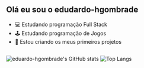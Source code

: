 ## Olá eu sou o edudardo-hgombrade

- 💻 Estudando programação Full Stack
- 🕹️ Estudando programação de Jogos
- 📕 Estou criando os meus primeiros projetos

##

![eduardo-hgombrade's GitHub stats](https://github-readme-stats.vercel.app/api?username=eduardo-hgombrade&show_icons=true&theme=default)
![Top Langs](https://github-readme-stats.vercel.app/api/top-langs/?username=eduardo-hgombrade&layout=compact)

##

